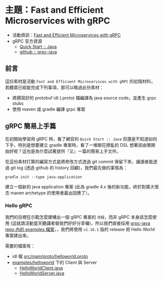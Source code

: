 # 主題：Fast and Efficient Microservices with gRPC

* 活動資訊：[Fast and Efficient Microservices with gRPC](https://twjug.kktix.cc/events/twjug201812-01)
* gRPC 官方資源
  * [Quick Start :: Java](https://grpc.io/docs/quickstart/java.html)
  * [github :: grpc-java](https://github.com/grpc/grpc-java)

## 前言

這份素材是活動 `Fast and Efficient Microservices with gRPC` 的初階材料，若聽眾已經能完成下列事項，那可以略過此份素材：

* 將撰寫好的 protobuf idl (.proto) 檔編譯為 java source code，並產生 grpc stubs
* 使用 maven 或 gradle 編譯 grpc 專案

## gRPC 簡易上手篇

在初開始學習用 gRPC 時，看了網官的 `Quick Start :: Java` 但還是不知道如何下手，特別是想要建立 gradle 專案時，看了一堆眼花撩亂的 DSL 想著該由哪開始好呢？這也是為什麼試著提供『又』一篇的簡易上手文件。

在這份素材打算的編寫方式是將修改方式透過 git commit 保留下來，讓讀者能透過 git log (透過 github 的 history 回顧)，我們最先做的事情為：

```
gradle init --type java-application
```

建立一個新的 java application 專案 (此為 gradle 4.x 後的新功能，終於對廣大懷念 maven archetype 的使用者最出回應了）。

### Hello gRPC

我們的目標在示範怎麼建構出一個 gRPC 專案的 `流程`，而非 gRPC 本身該怎麼使用 (這就請活動當天聽講者替我們好好分享囉)，所以我們直接採用 [grpc-java repo 內的 examples 檔案](https://github.com/grpc/grpc-java/blob/v1.16.1/examples)，，我們將使用 `v1.16.1` 版的 release 把 Hello World 專案建出來。

需要的檔案有：

* idl 檔 [src/main/proto/helloworld.proto](https://github.com/grpc/grpc-java/blob/v1.16.1/examples/src/main/proto/helloworld.proto)
* [examples/helloworld](https://github.com/grpc/grpc-java/tree/v1.16.1/examples/src/main/java/io/grpc/examples/helloworld) 下的 Client 與 Server
  * [HelloWorldClient.java](https://github.com/grpc/grpc-java/blob/v1.16.1/examples/src/main/java/io/grpc/examples/helloworld/HelloWorldClient.java)
  * [HelloWorldServer.java](https://github.com/grpc/grpc-java/blob/v1.16.1/examples/src/main/java/io/grpc/examples/helloworld/HelloWorldServer.java)

